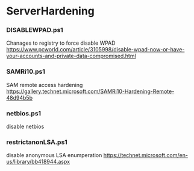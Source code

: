 # ServerHardening

### DISABLEWPAD.ps1 
  Chanages to registry to force disable WPAD
   https://www.pcworld.com/article/3105998/disable-wpad-now-or-have-your-accounts-and-private-data-compromised.html

### SAMRi10.ps1
  SAM remote access hardening
  https://gallery.technet.microsoft.com/SAMRi10-Hardening-Remote-48d94b5b

### netbios.ps1
  disable netbios

### restrictanonLSA.ps1
  disable anonymous LSA enumperation
  https://technet.microsoft.com/en-us/library/bb418944.aspx

